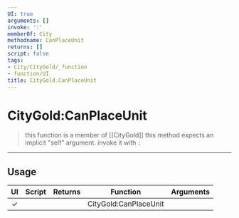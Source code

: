 ```yaml
---
UI: true
arguments: []
invoke: ':'
memberOf: City
methodname: CanPlaceUnit
returns: []
script: false
tags:
- City/CityGold/_function
- function/UI
title: CityGold.CanPlaceUnit
---
```

# CityGold:CanPlaceUnit
> this function is a member of [[CityGold]]
> this method expects an implicit "self" argument. invoke it with `:`
-----
## Usage
|  UI | Script | Returns | Function | Arguments |
|:---:|:------:|-------:|:--------:|:---------|
|✓| ||CityGold:CanPlaceUnit||
